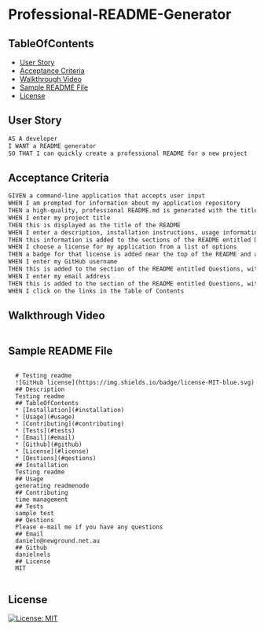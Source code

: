# Professional-README-Generator

 ## TableOfContents
  * [User Story](#user-story)
  * [Acceptance Criteria](#acceptance-criteria )
  * [Walkthrough Video](#walkthrough-video)
  * [Sample README File ](#sample-readme-file)
  * [License](#license)
  
## User Story

```md
AS A developer
I WANT a README generator
SO THAT I can quickly create a professional README for a new project
```

## Acceptance Criteria

```md
GIVEN a command-line application that accepts user input
WHEN I am prompted for information about my application repository
THEN a high-quality, professional README.md is generated with the title of my project and sections entitled Description, Table of Contents, Installation, Usage, License, Contributing, Tests, and Questions
WHEN I enter my project title
THEN this is displayed as the title of the README
WHEN I enter a description, installation instructions, usage information, contribution guidelines, and test instructions
THEN this information is added to the sections of the README entitled Description, Installation, Usage, Contributing, and Tests
WHEN I choose a license for my application from a list of options
THEN a badge for that license is added near the top of the README and a notice is added to the section of the README entitled License that explains which license the application is covered under
WHEN I enter my GitHub username
THEN this is added to the section of the README entitled Questions, with a link to my GitHub profile
WHEN I enter my email address
THEN this is added to the section of the README entitled Questions, with instructions on how to reach me with additional questions
WHEN I click on the links in the Table of Contents
```

## Walkthrough Video
```

```
## Sample README File 
```

  # Testing readme
  ![GitHub license](https://img.shields.io/badge/license-MIT-blue.svg)
  ## Description
  Testing readme
  ## TableOfContents
  * [Installation](#installation)
  * [Usage](#usage)
  * [Contributing](#contributing)
  * [Tests](#tests)
  * [Email](#email)
  * [Github](#github)
  * [License](#license)
  * [Qestions](#qestions)
  ## Installation
  Testing readme
  ## Usage
  generating readmenode
  ## Contributing
  time management
  ## Tests
  sample test
  ## Qestions
  Please e-mail me if you have any questions
  ## Email
  danieln@newground.net.au
  ## Github
  danielnels
  ## License
  MIT 
  
```
## License

[![License: MIT](https://img.shields.io/badge/License-MIT-yellow.svg)](https://opensource.org/licenses/MIT)

```




